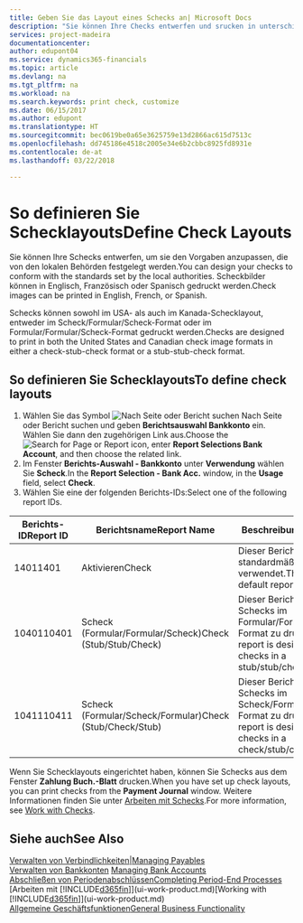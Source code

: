 ```yaml
---
title: Geben Sie das Layout eines Schecks an| Microsoft Docs
description: "Sie können Ihre Checks entwerfen und srucken in unterschiedliche Formaten, um Standardwerten zu entsprechen."
services: project-madeira
documentationcenter: 
author: edupont04
ms.service: dynamics365-financials
ms.topic: article
ms.devlang: na
ms.tgt_pltfrm: na
ms.workload: na
ms.search.keywords: print check, customize
ms.date: 06/15/2017
ms.author: edupont
ms.translationtype: HT
ms.sourcegitcommit: bec0619be0a65e3625759e13d2866ac615d7513c
ms.openlocfilehash: dd745186e4518c2005e34e6b2cbbc8925fd8931e
ms.contentlocale: de-at
ms.lasthandoff: 03/22/2018

---
```

# <a name="define-check-layouts"></a><span data-ttu-id="f199a-103">So definieren Sie Schecklayouts</span><span class="sxs-lookup"><span data-stu-id="f199a-103">Define Check Layouts</span></span>
<span data-ttu-id="f199a-104">Sie können Ihre Schecks entwerfen, um sie den Vorgaben anzupassen, die von den lokalen Behörden festgelegt werden.</span><span class="sxs-lookup"><span data-stu-id="f199a-104">You can design your checks to conform with the standards set by the local authorities.</span></span> <span data-ttu-id="f199a-105">Scheckbilder können in Englisch, Französisch oder Spanisch gedruckt werden.</span><span class="sxs-lookup"><span data-stu-id="f199a-105">Check images can be printed in English, French, or Spanish.</span></span>

<span data-ttu-id="f199a-106">Schecks können sowohl im USA- als auch im Kanada-Schecklayout, entweder im Scheck/Formular/Scheck-Format oder im Formular/Formular/Scheck-Format gedruckt werden.</span><span class="sxs-lookup"><span data-stu-id="f199a-106">Checks are designed to print in both the United States and Canadian check image formats in either a check-stub-check format or a stub-stub-check format.</span></span>

## <a name="to-define-check-layouts"></a><span data-ttu-id="f199a-107">So definieren Sie Schecklayouts</span><span class="sxs-lookup"><span data-stu-id="f199a-107">To define check layouts</span></span>
1. <span data-ttu-id="f199a-108">Wählen Sie das Symbol ![Nach Seite oder Bericht suchen](media/ui-search/search_small.png "") Nach Seite oder Bericht suchen und geben **Berichtsauswahl Bankkonto** ein. Wählen Sie dann den zugehörigen Link aus.</span><span class="sxs-lookup"><span data-stu-id="f199a-108">Choose the ![Search for Page or Report](media/ui-search/search_small.png "Search for Page or Report icon") icon, enter **Report Selections Bank Account**, and then choose the related link.</span></span>
2. <span data-ttu-id="f199a-109">Im Fenster **Berichts-Auswahl - Bankkonto** unter **Verwendung** wählen Sie **Scheck**.</span><span class="sxs-lookup"><span data-stu-id="f199a-109">In the **Report Selection - Bank Acc.** window, in the **Usage** field, select **Check**.</span></span>
3. <span data-ttu-id="f199a-110">Wählen Sie eine der folgenden Berichts-IDs:</span><span class="sxs-lookup"><span data-stu-id="f199a-110">Select one of the following report IDs.</span></span>

| <span data-ttu-id="f199a-111">Berichts-ID</span><span class="sxs-lookup"><span data-stu-id="f199a-111">Report ID</span></span> | <span data-ttu-id="f199a-112">Berichtsname</span><span class="sxs-lookup"><span data-stu-id="f199a-112">Report Name</span></span> | <span data-ttu-id="f199a-113">Beschreibung</span><span class="sxs-lookup"><span data-stu-id="f199a-113">Description</span></span> |
| --- | --- | --- |
| <span data-ttu-id="f199a-114">1401</span><span class="sxs-lookup"><span data-stu-id="f199a-114">1401</span></span> |<span data-ttu-id="f199a-115">Aktivieren</span><span class="sxs-lookup"><span data-stu-id="f199a-115">Check</span></span> |<span data-ttu-id="f199a-116">Dieser Bericht wird standardmäßig verwendet.</span><span class="sxs-lookup"><span data-stu-id="f199a-116">This is the default report.</span></span> |
| <span data-ttu-id="f199a-117">10401</span><span class="sxs-lookup"><span data-stu-id="f199a-117">10401</span></span> |<span data-ttu-id="f199a-118">Scheck (Formular/Formular/Scheck)</span><span class="sxs-lookup"><span data-stu-id="f199a-118">Check (Stub/Stub/Check)</span></span> |<span data-ttu-id="f199a-119">Dieser Bericht dient dazu, Schecks im Formular/Formular/Scheck-Format zu drucken.</span><span class="sxs-lookup"><span data-stu-id="f199a-119">This report is designed to print checks in a stub/stub/check format.</span></span> |
| <span data-ttu-id="f199a-120">10411</span><span class="sxs-lookup"><span data-stu-id="f199a-120">10411</span></span> |<span data-ttu-id="f199a-121">Scheck (Formular/Scheck/Formular)</span><span class="sxs-lookup"><span data-stu-id="f199a-121">Check (Stub/Check/Stub)</span></span> |<span data-ttu-id="f199a-122">Dieser Bericht dient dazu, Schecks im Scheck/Formular/Scheck-Format zu drucken.</span><span class="sxs-lookup"><span data-stu-id="f199a-122">This report is designed to print checks in a check/stub/check format.</span></span> |

<span data-ttu-id="f199a-123">Wenn Sie Schecklayouts eingerichtet haben, können Sie Schecks aus dem Fenster **Zahlung Buch.-Blatt** drucken.</span><span class="sxs-lookup"><span data-stu-id="f199a-123">When you have set up check layouts, you can print checks from the **Payment Journal** window.</span></span> <span data-ttu-id="f199a-124">Weitere Informationen finden Sie unter [Arbeiten mit Schecks](payables-how-work-checks.md).</span><span class="sxs-lookup"><span data-stu-id="f199a-124">For more information, see [Work with Checks](payables-how-work-checks.md).</span></span>

## <a name="see-also"></a><span data-ttu-id="f199a-125">Siehe auch</span><span class="sxs-lookup"><span data-stu-id="f199a-125">See Also</span></span>
[<span data-ttu-id="f199a-126">Verwalten von Verbindlichkeiten|</span><span class="sxs-lookup"><span data-stu-id="f199a-126">Managing Payables</span></span>](payables-manage-payables.md)  
<span data-ttu-id="f199a-127">[Verwalten von Bankkonten](bank-manage-bank-accounts.md) </span><span class="sxs-lookup"><span data-stu-id="f199a-127">[Managing Bank Accounts](bank-manage-bank-accounts.md) </span></span>  
[<span data-ttu-id="f199a-128">Abschließen von Periodenabschlüssen</span><span class="sxs-lookup"><span data-stu-id="f199a-128">Completing Period-End Processes</span></span>](year-how-complete-period-end-processes.md)  
<span data-ttu-id="f199a-129">[Arbeiten mit [!INCLUDE[d365fin](includes/d365fin_md.md)]](ui-work-product.md)</span><span class="sxs-lookup"><span data-stu-id="f199a-129">[Working with [!INCLUDE[d365fin](includes/d365fin_md.md)]](ui-work-product.md)</span></span>  
[<span data-ttu-id="f199a-130">Allgemeine Geschäftsfunktionen</span><span class="sxs-lookup"><span data-stu-id="f199a-130">General Business Functionality</span></span>](ui-across-business-areas.md)

